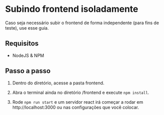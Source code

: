 # Subindo frontend isoladamente
Caso seja necessário subir o frontend de forma independente (para fins de teste), use esse guia.

## Requisitos
- NodeJS & NPM

## Passo a passo
1. Dentro do diretório, acesse a pasta frontend.

2. Abra o terminal ainda no diretório /frontend e execute `npm install`.

3. Rode `npm run start` e um servidor react irá começar a rodar em http://localhost:3000 ou nas configurações que você colocar.
